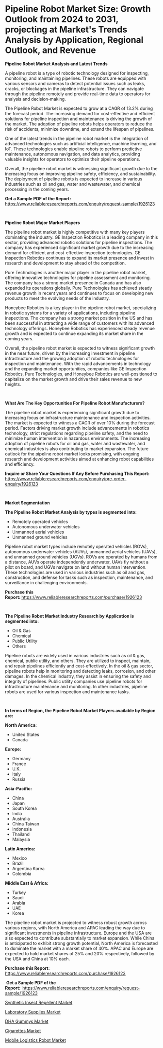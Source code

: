 <p><h1>Pipeline Robot Market Size: Growth Outlook from 2024 to 2031, projecting at Market's Trends Analysis by Application, Regional Outlook, and Revenue</h1></p><p><strong>Pipeline Robot Market Analysis and Latest Trends</strong></p>
<p><p>A pipeline robot is a type of robotic technology designed for inspecting, monitoring, and maintaining pipelines. These robots are equipped with various sensors and cameras to detect potential issues such as leaks, cracks, or blockages in the pipeline infrastructure. They can navigate through the pipeline remotely and provide real-time data to operators for analysis and decision-making.</p><p>The Pipeline Robot Market is expected to grow at a CAGR of 13.2% during the forecast period. The increasing demand for cost-effective and efficient solutions for pipeline inspection and maintenance is driving the growth of the market. The adoption of pipeline robots helps operators to reduce the risk of accidents, minimize downtime, and extend the lifespan of pipelines.</p><p>One of the latest trends in the pipeline robot market is the integration of advanced technologies such as artificial intelligence, machine learning, and IoT. These technologies enable pipeline robots to perform predictive maintenance, autonomous navigation, and data analytics, providing valuable insights for operators to optimize their pipeline operations.</p><p>Overall, the pipeline robot market is witnessing significant growth due to the increasing focus on improving pipeline safety, efficiency, and sustainability. The deployment of pipeline robots is expected to increase in various industries such as oil and gas, water and wastewater, and chemical processing in the coming years.</p></p>
<p><strong>Get a Sample PDF of the Report:&nbsp;</strong> <a href="https://www.reliableresearchreports.com/enquiry/request-sample/1926123">https://www.reliableresearchreports.com/enquiry/request-sample/1926123</a></p>
<p>&nbsp;</p>
<p><strong>Pipeline Robot Major Market Players</strong></p>
<p><p>The pipeline robot market is highly competitive with many key players dominating the industry. GE Inspection Robotics is a leading company in this sector, providing advanced robotic solutions for pipeline inspections. The company has experienced significant market growth due to the increasing demand for efficient and cost-effective inspection technologies. GE Inspection Robotics continues to expand its market presence and invest in research and development to stay ahead of the competition.</p><p>Pure Technologies is another major player in the pipeline robot market, offering innovative technologies for pipeline assessment and monitoring. The company has a strong market presence in Canada and has also expanded its operations globally. Pure Technologies has achieved steady revenue growth in recent years and continues to focus on developing new products to meet the evolving needs of the industry.</p><p>Honeybee Robotics is a key player in the pipeline robot market, specializing in robotic systems for a variety of applications, including pipeline inspections. The company has a strong market position in the US and has been successful in attracting a wide range of customers with its advanced technology offerings. Honeybee Robotics has experienced steady revenue growth and is expected to continue expanding its market share in the coming years.</p><p>Overall, the pipeline robot market is expected to witness significant growth in the near future, driven by the increasing investment in pipeline infrastructure and the growing adoption of robotic technologies for inspection and maintenance. With the rapid advancements in technology and the expanding market opportunities, companies like GE Inspection Robotics, Pure Technologies, and Honeybee Robotics are well-positioned to capitalize on the market growth and drive their sales revenue to new heights.</p></p>
<p>&nbsp;</p>
<p><strong>What Are The Key Opportunities For Pipeline Robot Manufacturers?</strong></p>
<p><p>The pipeline robot market is experiencing significant growth due to increasing focus on infrastructure maintenance and inspection activities. The market is expected to witness a CAGR of over 10% during the forecast period. Factors driving market growth include advancements in robotics technology, strict regulations regarding pipeline safety, and the need to minimize human intervention in hazardous environments. The increasing adoption of pipeline robots for oil and gas, water and wastewater, and chemical industries is also contributing to market expansion. The future outlook for the pipeline robot market looks promising, with ongoing research and development activities aimed at enhancing robot capabilities and efficiency.</p></p>
<p><strong>Inquire or Share Your Questions If Any Before Purchasing This Report:</strong> <a href="https://www.reliableresearchreports.com/enquiry/pre-order-enquiry/1926123">https://www.reliableresearchreports.com/enquiry/pre-order-enquiry/1926123</a></p>
<p>&nbsp;</p>
<p><strong>Market Segmentation</strong></p>
<p><strong>The Pipeline Robot Market Analysis by types is segmented into:</strong></p>
<p><ul><li>Remotely operated vehicles</li><li>Autonomous underwater vehicles</li><li>Unmanned aerial vehicles</li><li>Unmanned ground vehicles</li></ul></p>
<p><p>Pipeline robot market types include remotely operated vehicles (ROVs), autonomous underwater vehicles (AUVs), unmanned aerial vehicles (UAVs), and unmanned ground vehicles (UGVs). ROVs are operated by humans from a distance, AUVs operate independently underwater, UAVs fly without a pilot on board, and UGVs navigate on land without human intervention. These technologies are used in various industries such as oil and gas, construction, and defense for tasks such as inspection, maintenance, and surveillance in challenging environments.</p></p>
<p><strong>Purchase this Report:&nbsp;</strong><a href="https://www.reliableresearchreports.com/purchase/1926123">https://www.reliableresearchreports.com/purchase/1926123</a></p>
<p>&nbsp;</p>
<p><strong>The Pipeline Robot Market Industry Research by Application is segmented into:</strong></p>
<p><ul><li>Oil & Gas</li><li>Chemical</li><li>Public Utility</li><li>Others</li></ul></p>
<p><p>Pipeline robots are widely used in various industries such as oil & gas, chemical, public utility, and others. They are utilized to inspect, maintain, and repair pipelines efficiently and cost-effectively. In the oil & gas sector, pipeline robots help in monitoring and detecting leaks, corrosion, and other damages. In the chemical industry, they assist in ensuring the safety and integrity of pipelines. Public utility companies use pipeline robots for infrastructure maintenance and monitoring. In other industries, pipeline robots are used for various inspection and maintenance tasks.</p></p>
<p>&nbsp;</p>
<p><strong>In terms of Region, the Pipeline Robot Market Players available by Region are:</strong></p>
<p>
    <p> <strong> North America: </strong>
        <ul>
            <li>United States</li>
            <li>Canada</li>
        </ul>
        </p> 
    <p> <strong> Europe: </strong>
        <ul>
            <li>Germany</li>
            <li>France</li>
            <li>U.K.</li>
            <li>Italy</li>
            <li>Russia</li>
        </ul>
        </p> 
    <p> <strong> Asia-Pacific: </strong>
        <ul>
            <li>China</li>
            <li>Japan</li>
            <li>South Korea</li>
            <li>India</li>
            <li>Australia</li>
            <li>China Taiwan</li>
            <li>Indonesia</li>
            <li>Thailand</li>
            <li>Malaysia</li>
        </ul>
        </p> 
    <p> <strong> Latin America: </strong>
        <ul>
            <li>Mexico</li>
            <li>Brazil</li>
            <li>Argentina Korea</li>
            <li>Colombia</li>
        </ul>
        </p> 
    <p> <strong> Middle East & Africa: </strong>
        <ul>
            <li>Turkey</li>
            <li>Saudi</li>
            <li>Arabia</li>
            <li>UAE</li>
            <li>Korea</li>
        </ul>
    </p>
    </p>
<p><p>The pipeline robot market is projected to witness robust growth across various regions, with North America and APAC leading the way due to significant investments in pipeline infrastructure. Europe and the USA are also expected to contribute substantially to market expansion. While China is anticipated to exhibit strong growth potential, North America is forecasted to dominate the market with a market share of 40%. APAC and Europe are expected to hold market shares of 25% and 20% respectively, followed by the USA and China at 10% each.</p></p>
<p><strong>Purchase this Report: </strong><a href="https://www.reliableresearchreports.com/purchase/1926123">https://www.reliableresearchreports.com/purchase/1926123</a></p>
<p>&nbsp;<strong>Get a Sample PDF of the Report:&nbsp;&nbsp;</strong><a href="https://www.reliableresearchreports.com/enquiry/request-sample/1926123">https://www.reliableresearchreports.com/enquiry/request-sample/1926123</a></p>
<p><strong></strong></p>
<p><p><a href="https://view.publitas.com/reportprime-1/global-synthetic-insect-repellent-market-by-types-applications-and-major-players-with-regional-growth-rate-analysis-and-development-situation-from-2024-to-2031/">Synthetic Insect Repellent Market</a></p><p><a href="https://view.publitas.com/reportprime-1/laboratory-supplies-market-research-report-provides-critical-insights-that-can-help-shape-business-development-and-investment-strategies/">Laboratory Supplies Market</a></p><p><a href="https://thundering-castanet-c65.notion.site/DHA-Gummys-Market-Provides-a-Comprehensive-Analysis-Including-a-Macro-Overview-of-the-Market-as-well-e635702cdf33417f934516b1e2a597af">DHA Gummys Market</a></p><p><a href="https://thundering-castanet-c65.notion.site/Cigarettes-Market-Provides-Detailed-Segmentation-of-this-Market-based-on-Type-Application-and-Regi-1bc4db4c3aeb4097a607802fe852cb46">Cigarettes Market</a></p><p><a href="https://bubble-tree-ea4.notion.site/Mobile-Logistics-Robot-Market-Research-Report-Reveals-The-Latest-Trends-And-Opportunities-of-this-Ma-bd45ac7de4c34db6b8b6dd453378f4c8">Mobile Logistics Robot Market</a></p></p>